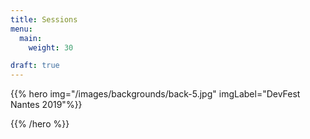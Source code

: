 ```yaml
---
title: Sessions
menu:
  main:
    weight: 30

draft: true
---
```


{{% hero img="/images/backgrounds/back-5.jpg" imgLabel="DevFest Nantes 2019"%}}
<!-- TODO: filter and search -->
{{% /hero %}}
